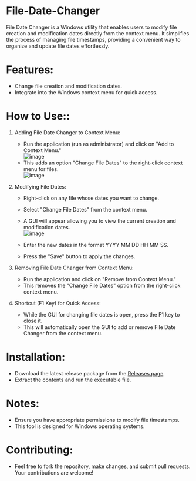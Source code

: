 # File-Date-Changer
File Date Changer is a Windows utility that enables users to modify file creation and modification dates directly from the context menu. It simplifies the process of managing file timestamps, providing a convenient way to organize and update file dates effortlessly.

# Features:
- Change file creation and modification dates.
- Integrate into the Windows context menu for quick access.

# How to Use::
1. Adding File Date Changer to Context Menu:
    - Run the application (run as administrator) and click on "Add to Context Menu."\
      ![image](https://github.com/nducmd/File-Date-Changer/assets/110773590/93e243c7-7d0a-4275-bd88-646cdb92faa1)
    - This adds an option "Change File Dates" to the right-click context menu for files.\
     ![image](https://github.com/nducmd/File-Date-Changer/assets/110773590/b242760f-5a2e-463d-89b3-119b61e4344e)
2. Modifying File Dates:
    - Right-click on any file whose dates you want to change.
    - Select "Change File Dates" from the context menu.
    - A GUI will appear allowing you to view the current creation and modification dates.\
      ![image](https://github.com/nducmd/File-Date-Changer/assets/110773590/405b8c39-014e-47b6-917c-ea48e36a9b40)

    - Enter the new dates in the format YYYY MM DD HH MM SS.
    - Press the "Save" button to apply the changes.
3. Removing File Date Changer from Context Menu:
    - Run the application and click on "Remove from Context Menu."
    - This removes the "Change File Dates" option from the right-click context menu.
      
4. Shortcut (F1 Key) for Quick Access:
    - While the GUI for changing file dates is open, press the F1 key to close it.
    - This will automatically open the GUI to add or remove File Date Changer from the context menu.
# Installation:
- Download the latest release package from the [Releases page](https://github.com/nducmd/File-Date-Changer/releases).
- Extract the contents and run the executable file.
# Notes:
- Ensure you have appropriate permissions to modify file timestamps.
- This tool is designed for Windows operating systems.
# Contributing:
- Feel free to fork the repository, make changes, and submit pull requests. Your contributions are welcome!
